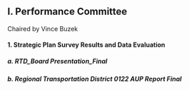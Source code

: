 ## I. Performance Committee

Chaired by Vince Buzek

#### 1. Strategic Plan Survey Results and Data Evaluation

##### a. RTD_Board Presentation_Final

##### b. Regional Transportation District 0122 AUP Report Final